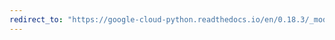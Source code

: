 ```yaml
---
redirect_to: "https://google-cloud-python.readthedocs.io/en/0.18.3/_modules/gcloud/dns/resource_record_set.html"
---
```


